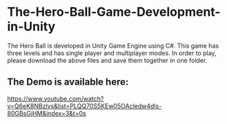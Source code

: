 # The-Hero-Ball-Game-Development-in-Unity
The Hero Ball is developed in Unity Game Engine using C#. This game has three levels and has single player and multiplayer modes. In order to play, please download the above files and save them together in one folder.

## The Demo is available here:
https://www.youtube.com/watch?v=Q6eK8NBzlys&list=PLQQ70S5KEw05OAcledw4dls-80GBsGjHM&index=3&t=0s
